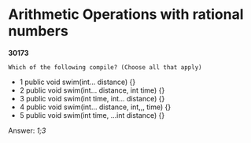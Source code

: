 Arithmetic Operations with rational numbers
===========================================
**30173**
```
Which of the following compile? (Choose all that apply)
```


- 1 public void swim(int... distance) {}
- 2 public void swim(int... distance, int time) {}
- 3 public void swim(int time, int... distance) {}
- 4 public void swim(int... distance, int,,, time) {}
- 5 public void swim(int time, ...int distance) {}

Answer: *1;3*

